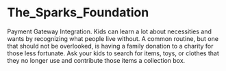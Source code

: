# The_Sparks_Foundation
Payment Gateway Integration.
Kids can learn a lot about necessities and wants by recognizing what people live without. A common routine, but one that should not be overlooked, is having a family donation to a charity for those less fortunate. Ask your kids to search for items, toys, or clothes that they no longer use and contribute those items a collection box.
